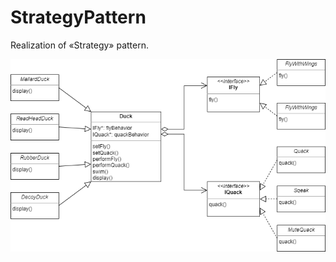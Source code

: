 # StrategyPattern
Realization of «Strategy» pattern.

![Image alt](https://github.com/igorlysov/StrategyPattern/raw/master/strategy.png)
